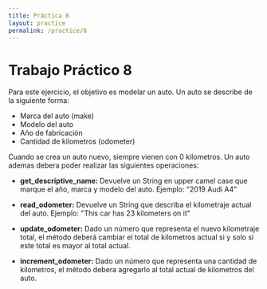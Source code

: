 ```yaml
---
title: Práctica 8
layout: practice
permalink: /practice/8
---
```


# Trabajo Práctico 8

Para este ejercicio, el objetivo es modelar un auto. Un auto se describe de la siguiente forma:

- Marca del auto (make)
- Modelo del auto
- Año de fabricación
- Cantidad de kilometros (odometer)

Cuando se crea un auto nuevo, siempre vienen con 0 kilometros.
Un auto ademas debera poder realizar las siguientes operaciones:

- **get_descriptive_name:** Devuelve un String en upper camel case que marque el año, marca y modelo del auto. Ejemplo: "2019 Audi A4"

- **read_odometer:** Devuelve un String que describa el kilometraje actual del auto. Ejemplo: "This car has 23 kilometers on it"

- **update_odometer:** Dado un número que representa el nuevo kilometraje total, el método deberá cambiar el total de kilometros actual si y solo si este total es mayor al total actual.

- **increment_odometer:** Dado un número que representa una cantidad de kilometros, el método debera agregarlo al total actual de kilometros del auto.